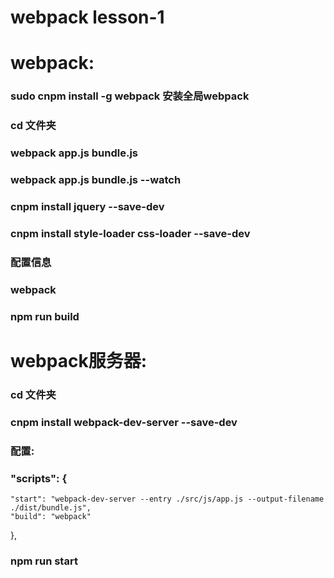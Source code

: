 # webpack lesson-1

# webpack:
### sudo cnpm install -g webpack      安装全局webpack
### cd 文件夹
### webpack  app.js  bundle.js
### webpack app.js bundle.js --watch   
### cnpm install jquery --save-dev
### cnpm install style-loader css-loader --save-dev
### 配置信息
### webpack
### npm run build


# webpack服务器:
### cd 文件夹
### cnpm install webpack-dev-server --save-dev
### 配置:
### "scripts": {
    "start": "webpack-dev-server --entry ./src/js/app.js --output-filename ./dist/bundle.js",
    "build": "webpack"
  },
### npm run start